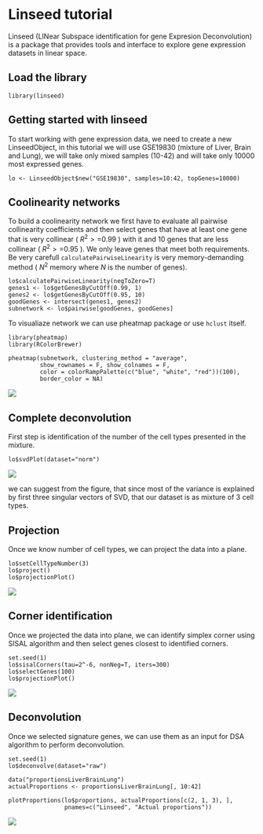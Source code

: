 Linseed tutorial
================

Linseed (LINear Subspace identification for gene Expresion
Deconvolution) is a package that provides tools and interface to explore
gene expression datasets in linear space.

Load the library
----------------

    library(linseed)

Getting started with linseed
----------------------------

To start working with gene expression data, we need to create a new
LinseedObject, in this tutorial we will use GSE19830 (mixture of Liver,
Brain and Lung), we will take only mixed samples (10-42) and will take
only 10000 most expressed genes.

    lo <- LinseedObject$new("GSE19830", samples=10:42, topGenes=10000)

Coolinearity networks
---------------------

To build a coolinearity network we first have to evaluate all pairwise
collinearity coefficients and then select genes that have at least one
gene that is very collinear ( *R*<sup>2</sup> &gt; =0.99 ) with it and
10 genes that are less collinear ( *R*<sup>2</sup> &gt; =0.95 ). We only
leave genes that meet both requirements. Be very carefull
`calculatePairwiseLinearity` is very memory-demanding method (
*N*<sup>2</sup> memory where *N* is the number of genes).

    lo$calculatePairwiseLinearity(negToZero=T)
    genes1 <- lo$getGenesByCutOff(0.99, 1)
    genes2 <- lo$getGenesByCutOff(0.95, 10)
    goodGenes <- intersect(genes1, genes2)
    subnetwork <- lo$pairwise[goodGenes, goodGenes]

To visualiaze network we can use pheatmap package or use `hclust`
itself.

    library(pheatmap)
    library(RColorBrewer)

    pheatmap(subnetwork, clustering_method = "average",
             show_rownames = F, show_colnames = F, 
             color = colorRampPalette(c("blue", "white", "red"))(100),
             border_color = NA)

![](https://www.dropbox.com/s/bn9dku52angl6al/visi-1.png?raw=1)

Complete deconvolution
----------------------

First step is identification of the number of the cell types presented
in the mixture.

    lo$svdPlot(dataset="norm")

![](https://www.dropbox.com/s/82xs3vaacb0czi9/unnamed-chunk-3-1.png?raw=1)

we can suggest from the figure, that since most of the variance is
explained by first three singular vectors of SVD, that our dataset is as
mixture of 3 cell types.

Projection
----------

Once we know number of cell types, we can project the data into a plane.

    lo$setCellTypeNumber(3)
    lo$project()
    lo$projectionPlot()

![](https://www.dropbox.com/s/gma4krs0y4vfmop/unnamed-chunk-4-1.png?raw=1)

Corner identification
---------------------

Once we projected the data into plane, we can identify simplex corner
using SISAL algorithm and then select genes closest to identified
corners.

    set.seed(1)
    lo$sisalCorners(tau=2^-6, nonNeg=T, iters=300)
    lo$selectGenes(100)
    lo$projectionPlot()

![](https://www.dropbox.com/s/w8vql525f3c42td/unnamed-chunk-5-1.png?raw=1)

Deconvolution
-------------

Once we selected signature genes, we can use them as an input for DSA
algorithm to perform deconvolution.

    set.seed(1)
    lo$deconvolve(dataset="raw")

    data("proportionsLiverBrainLung")
    actualProportions <- proportionsLiverBrainLung[, 10:42]

    plotProportions(lo$proportions, actualProportions[c(2, 1, 3), ],
                    pnames=c("Linseed", "Actual proportions"))

![](https://www.dropbox.com/s/wz2bcp3ycgu77mr/unnamed-chunk-6-1.png?raw=1)
